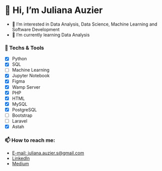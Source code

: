 # 👋 Hi, I’m Juliana Auzier
- 👀 I’m interested in Data Analysis, Data Science, Machine Learning and Software Development
- 🌱 I’m currently learning Data Analysis
### 👯 Techs & Tools
- [x] Python
- [x] SQL
- [ ] Machine Learning
- [x] Jupyter Notebook
- [x] Figma
- [x] Wamp Server
- [x] PHP
- [x] HTML
- [x] MySQL
- [x] PostgreSQL
- [ ] Bootstrap
- [ ] Laravel
- [x] Astah 
### 📫 How to reach me:
* [E-mail: juliana.auzier.s@gmail.com](juliana.auzier.s@gmail.com)
* [LinkedIn](linkedin.com/in/juliana-auzier/)
* [Medium](https://juliana-auzier.medium.com/)

<!---
Auzier17/Auzier17 is a ✨ special ✨ repository because its `README.md` (this file) appears on your GitHub profile.
You can click the Preview link to take a look at your changes.
--->
